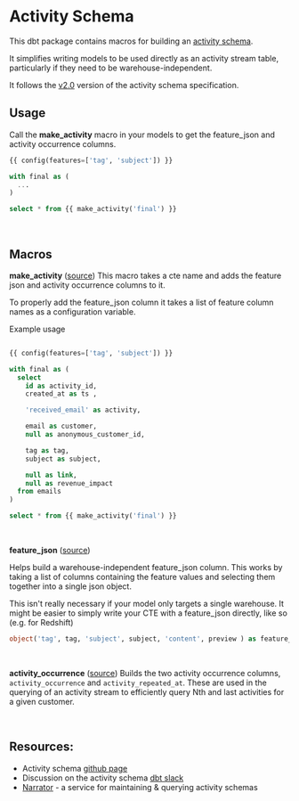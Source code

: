 # Activity Schema

This dbt package contains macros for building an [activity schema](https://www.activityschema.com). 

It simplifies writing models to be used directly as an activity stream table, particularly if they need to be warehouse-independent.

It follows the [v2.0](https://github.com/ActivitySchema/ActivitySchema/blob/main/2.0.md) version of the activity schema specification.


## Usage

Call the **make_activity** macro in your models to get the feature_json and activity occurrence columns. 

```sql
{{ config(features=['tag', 'subject']) }}

with final as (
  ...
)

select * from {{ make_activity('final') }}
```

<br>

## Macros

**make_activity** ([source](macros/make_activity.sql))
This macro takes a cte name and adds the feature json and activity occurrence columns to it.

To properly add the feature_json column it takes a list of feature column names as a configuration variable. 

Example usage

```sql

{{ config(features=['tag', 'subject']) }}

with final as (
  select 
    id as activity_id,
    created_at as ts ,

    'received_email' as activity,

    email as customer,
    null as anonymous_customer_id,

    tag as tag,
    subject as subject,

    null as link,
    null as revenue_impact
  from emails
)

select * from {{ make_activity('final') }}

```

<br>

**feature_json** ([source](macros/feature_json.sql))

Helps build a warehouse-independent feature_json column. This works by taking a list of columns containing the feature values and selecting them together into a single json object.

This isn't really necessary if your model only targets a single warehouse. It might be easier to simply write your CTE with a feature_json directly, like so (e.g. for Redshift)

```sql
object('tag', tag, 'subject', subject, 'content', preview ) as feature_json,
```


<br>

**activity_occurrence** ([source](macros/activity_occurrence.sql))
Builds the two activity occurrence columns, `activity_occurrence` and `activity_repeated_at`. These are used in the querying of an activity stream to efficiently query Nth and last activities for a given customer.

<br>

## Resources:
- Activity schema [github page](https://github.com/ActivitySchema/ActivitySchema)
- Discussion on the activity schema [dbt slack](https://getdbt.slack.com/archives/modeling-activity-schema)
- [Narrator](https://www.narratordata.com) - a service for maintaining & querying activity schemas
